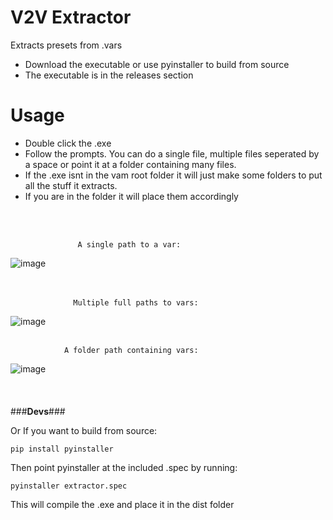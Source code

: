 # V2V Extractor
Extracts presets from .vars

- Download the executable or use pyinstaller to build from source
- The executable is in the releases section

# Usage
- Double click the .exe
- Follow the prompts. You can do a single file, multiple files seperated by a space or point it at a folder containing many files.
- If the .exe isnt in the vam root folder it will just make some folders to put all the stuff it extracts.
- If you are in the folder it will place them accordingly
<br>
<br>


                   A single path to a var: 
![image](https://github.com/user-attachments/assets/2bae3d70-3ce7-4315-b9db-550289f0bd2b) <br><br>
<br>

                           
                  Multiple full paths to vars: 
![image](https://github.com/user-attachments/assets/61c51c92-5a72-48a1-85a8-350073c63dc0) <br>
<br>
                
                        
                A folder path containing vars: 
![image](https://github.com/user-attachments/assets/b3f8d3e8-8b11-485c-8bd7-c75b48abc702) <br>
<br>
<br>
<br>
###__Devs__###

Or If you want to build from source:
```
pip install pyinstaller
```
Then point pyinstaller at the included .spec by running:
```
pyinstaller extractor.spec
```
This will compile the .exe and place it in the dist folder
